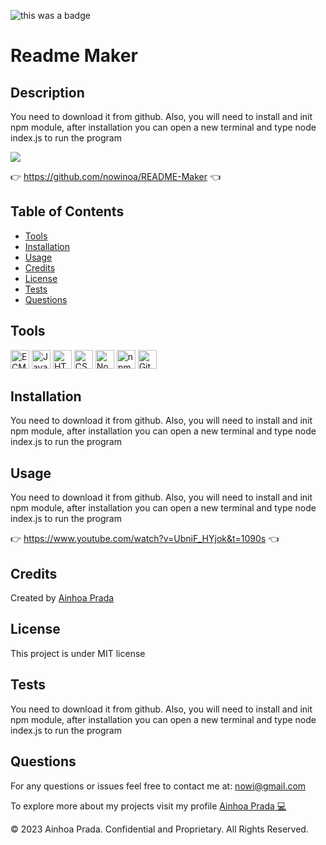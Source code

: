 ![this was a badge](https://img.shields.io/badge/License-MIT-blue.svg)
# Readme Maker

## Description
You need to download it from github. Also, you will need to install and init npm module, after installation you can open a new terminal and type node index.js to run the program

<img src="https://www.wikihow.com/images/thumb/2/2f/Write-a-Read-Me-Step-1.jpg/v4-460px-Write-a-Read-Me-Step-1.jpg.webp">

:point_right:  https://github.com/nowinoa/README-Maker  :point_left:


## Table of Contents
* [Tools](#tools)
* [Installation](#installation)
* [Usage](#usage)
* [Credits](#credits)
* [License](#license)
* [Tests](#tests)
* [Questions](#questions)

## Tools
<img src="https://github.com/get-icon/geticon/raw/master/icons/es6.svg" alt="ECMAScript 6" width="30px" height="30px">  <img src="https://github.com/get-icon/geticon/raw/master/icons/javascript.svg" alt="JavaScript" width="30px" height="30px">  <img src="https://github.com/get-icon/geticon/raw/master/icons/html-5.svg" alt="HTML5" width="30px" height="30px">  <img src="https://github.com/get-icon/geticon/raw/master/icons/css-3.svg" alt="CSS3" width="30px" height="30px">  <img src="https://github.com/get-icon/geticon/raw/master/icons/nodejs-icon.svg" alt="Node.js" width="30px" height="30px">  <img src="https://github.com/get-icon/geticon/raw/master/icons/npm.svg" alt="npm" width="30px" height="30px">  <img src="https://github.com/get-icon/geticon/raw/master/icons/git-icon.svg" alt="Git" width="30px" height="30px">

## Installation
You need to download it from github. Also, you will need to install and init npm module, after installation you can open a new terminal and type node index.js to run the program

## Usage
You need to download it from github. Also, you will need to install and init npm module, after installation you can open a new terminal and type node index.js to run the program

:point_right:  https://www.youtube.com/watch?v=UbniF_HYjok&t=1090s  :point_left:

## Credits
Created by <a href="https://github.com/nowinoa">Ainhoa Prada</a>


## License
This project is under MIT license
        

## Tests
You need to download it from github. Also, you will need to install and init npm module, after installation you can open a new terminal and type node index.js to run the program

## Questions
For any questions or issues feel free to contact me at: nowi@gmail.com

To explore more about my projects visit my profile <a href="https://github.com/nowinoa">Ainhoa Prada :computer:</a>

© 2023 Ainhoa Prada. Confidential and Proprietary. All Rights Reserved.
